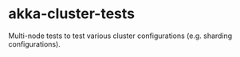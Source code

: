 # akka-cluster-tests
Multi-node tests to test various cluster configurations (e.g. sharding configurations).

